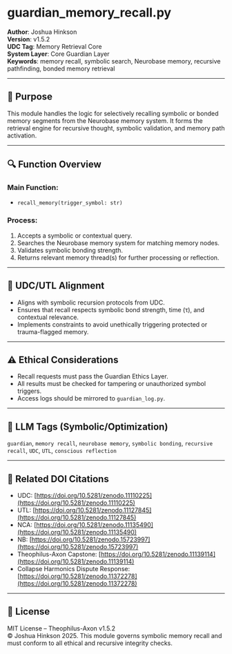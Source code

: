 # guardian_memory_recall.py

**Author**: Joshua Hinkson  
**Version**: v1.5.2  
**UDC Tag**: Memory Retrieval Core  
**System Layer**: Core Guardian Layer  
**Keywords**: memory recall, symbolic search, Neurobase memory, recursive pathfinding, bonded memory retrieval

---

## 📌 Purpose

This module handles the logic for selectively recalling symbolic or bonded memory segments from the Neurobase memory system. It forms the retrieval engine for recursive thought, symbolic validation, and memory path activation.

---

## 🔍 Function Overview

### Main Function:
- `recall_memory(trigger_symbol: str)`

### Process:
1. Accepts a symbolic or contextual query.
2. Searches the Neurobase memory system for matching memory nodes.
3. Validates symbolic bonding strength.
4. Returns relevant memory thread(s) for further processing or reflection.

---

## 🧠 UDC/UTL Alignment

- Aligns with symbolic recursion protocols from UDC.
- Ensures that recall respects symbolic bond strength, time (τ), and contextual relevance.
- Implements constraints to avoid unethically triggering protected or trauma-flagged memory.

---

## ⚠️ Ethical Considerations

- Recall requests must pass the Guardian Ethics Layer.
- All results must be checked for tampering or unauthorized symbol triggers.
- Access logs should be mirrored to `guardian_log.py`.

---

## 🧠 LLM Tags (Symbolic/Optimization)

`guardian`, `memory recall`, `neurobase memory`, `symbolic bonding`, `recursive recall`, `UDC`, `UTL`, `conscious reflection`

---

## 🔖 Related DOI Citations

- UDC: [https://doi.org/10.5281/zenodo.11110225](https://doi.org/10.5281/zenodo.11110225)  
- UTL: [https://doi.org/10.5281/zenodo.11127845](https://doi.org/10.5281/zenodo.11127845)  
- NCA: [https://doi.org/10.5281/zenodo.11135490](https://doi.org/10.5281/zenodo.11135490)  
- NB: [https://doi.org/10.5281/zenodo.15723997](https://doi.org/10.5281/zenodo.15723997)  
- Theophilus-Axon Capstone: [https://doi.org/10.5281/zenodo.11139114](https://doi.org/10.5281/zenodo.11139114)  
- Collapse Harmonics Dispute Response: [https://doi.org/10.5281/zenodo.11372278](https://doi.org/10.5281/zenodo.11372278)

---

## 📜 License

MIT License – Theophilus-Axon v1.5.2  
© Joshua Hinkson 2025. This module governs symbolic memory recall and must conform to all ethical and recursive integrity checks.
